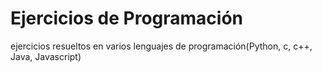 # Ejercicios de Programación 

ejercicios resueltos en varios lenguajes de programación(Python, c, c++, Java, Javascript)
